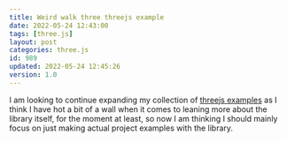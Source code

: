 ```yaml
---
title: Weird walk three threejs example
date: 2022-05-24 12:43:00
tags: [three.js]
layout: post
categories: three.js
id: 989
updated: 2022-05-24 12:45:26
version: 1.0
---
```


I am looking to continue expanding my collection of [threejs examples](/2021/02/19/threejs-examples/) as I think I have hot a bit of a wall when it comes to leaning more about the library itself, for the moment at least, so now I am thinking I should mainly focus on just making actual project examples with the library.

<!-- more -->
